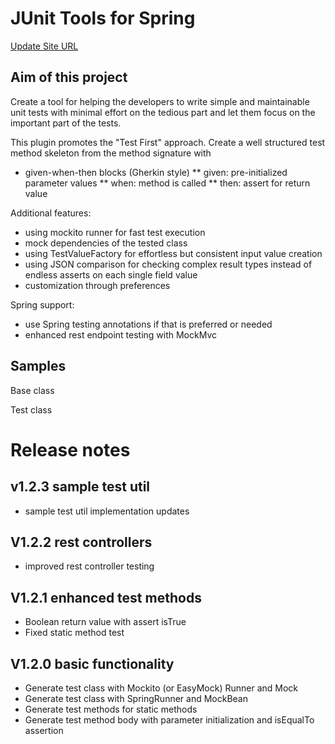 # JUnit Tools for Spring
[Update Site URL](https://csorbazoli.github.io/junit-tools-updatesite/)

## Aim of this project
Create a tool for helping the developers to write simple and maintainable unit tests with minimal effort on the tedious part and let them focus on the important part of the tests.

This plugin promotes the "Test First" approach. Create a well structured test method skeleton from the method signature with
* given-when-then blocks (Gherkin style)
** given: pre-initialized parameter values
** when: method is called
** then: assert for return value

Additional features:
* using mockito runner for fast test execution
* mock dependencies of the tested class
* using TestValueFactory for effortless but consistent input value creation
* using JSON comparison for checking complex result types instead of endless asserts on each single field value
* customization through preferences

Spring support:
* use Spring testing annotations if that is preferred or needed
* enhanced rest endpoint testing with MockMvc

## Samples
Base class

Test class

# Release notes

## v1.2.3 sample test util
* sample test util implementation updates

## V1.2.2 rest controllers
* improved rest controller testing

## V1.2.1 enhanced test methods
* Boolean return value with assert isTrue
* Fixed static method test

## V1.2.0 basic functionality
* Generate test class  with Mockito (or EasyMock) Runner and Mock
* Generate test class with SpringRunner and MockBean
* Generate test methods for static methods
* Generate test method body with parameter initialization and isEqualTo assertion
